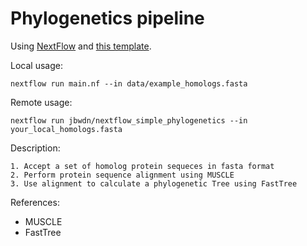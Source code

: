 # Phylogenetics pipeline

Using [NextFlow](https://www.nextflow.io/docs/latest/index.html) and [this  template](https://github.com/JBwdn/nextflow_template).

Local usage: 

    nextflow run main.nf --in data/example_homologs.fasta

Remote usage: 

    nextflow run jbwdn/nextflow_simple_phylogenetics --in your_local_homologs.fasta

Description: 

    1. Accept a set of homolog protein sequeces in fasta format
    2. Perform protein sequence alignment using MUSCLE
    3. Use alignment to calculate a phylogenetic Tree using FastTree

References: 

- MUSCLE
- FastTree
